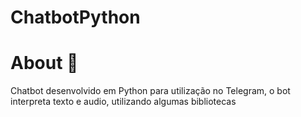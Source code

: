 # ChatbotPython
# About 🧾
Chatbot desenvolvido em Python para utilização no Telegram, o bot interpreta texto e audio, utilizando algumas bibliotecas

